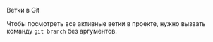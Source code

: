 Ветки в Git

Чтобы посмотреть все активные ветки в проекте, нужно вызвать команду `git branch` без аргументов.  